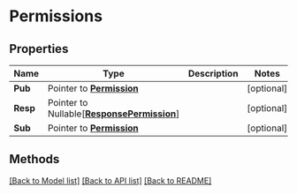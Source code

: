 # Permissions

## Properties

Name | Type | Description | Notes
------------ | ------------- | ------------- | -------------
**Pub** | Pointer to [**Permission**](Permission.md) |  | [optional] 
**Resp** | Pointer to Nullable[[**ResponsePermission**](ResponsePermission.md)] |  | [optional] 
**Sub** | Pointer to [**Permission**](Permission.md) |  | [optional] 

## Methods


[[Back to Model list]](../README.md#documentation-for-models) [[Back to API list]](../README.md#documentation-for-api-endpoints) [[Back to README]](../README.md)


